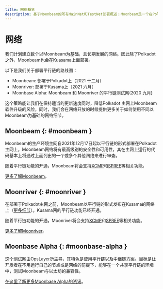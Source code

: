 ```yaml
---
title: 网络概览
description: 基于Moonbeam的所有MainNet和TestNet部署概述；Moonbeam是一个在Polkadot和Kusama上兼容以太坊的智能合约平行链。
---
```


# 网络

我们计划建立数个以Moonbeam为基础，且长期发展的网络。因此除了Polkadot之外，Moonbeam也会在Kuasama上面部署。

以下是我们关于部署平行链的路线图：

 - Moonbeam: 部署于Polkadot上（2021 十二月）
 - Moonriver: 部署于Kusama上（2021 六月）
 - Moonbase Alpha: Moonbeam 和 Moonriver 的平行链测试网(2020 九月)

这个策略能让我们在保持适当的更新速度同时，降低Polkadot 主网上Moonbeam软件升级的风险。同时，我们会在网络开放的时候提供更多关于如何使用不同以Moonbeam为基础的网络细节。

## Moonbeam {: #moonbeam }

Moonbeam的生产环境主网自2021年12月17日起以平行链的形式部署在Polkadot主网上。Moonbeam网络将有最高级别的安全性和可用性，其在主网上运行的代码基本上将通过上面列出的一个或多个其他网络来进行审查。

随着平行链功能的开通，Moonbeam将会支持[XCMP](https://wiki.polkadot.network/docs/learn-crosschain)和[SPREE](https://wiki.polkadot.network/docs/learn-crosschain)等相关功能。

[更多了解Moonbeam](/learn/platform/networks/moonbeam/)。

## Moonriver {: #moonriver }

在部署于Polkadot主网之前，Moonbeam以平行链的形式发布在Kusama的网络上（[更多细节](https://moonbeam.network/announcements/moonriver-launch-kusama/)）。Kusama网的平行链功能已经开通。

随着平行链功能的开通，Moonriver将会支持[XCMP](https://wiki.polkadot.network/docs/learn-crosschain)和[SPREE](https://wiki.polkadot.network/docs/learn-crosschain)等相关功能。

[更多了解Moonriver](/learn/platform/networks/moonriver/)。

## Moonbase Alpha {: #moonbase-alpha }

这个测试网由OpsLayer所主导，其特色是使用平行链以及中继链方案。目标是让开发者在不用运行自己的节点或是网络的前提下，能够在一个共享平行链的环境中，测试Moonbeam与以太坊的兼容性。

[在这里了解更多Moonbase Alpha的资讯](/networks/moonbase/)。

